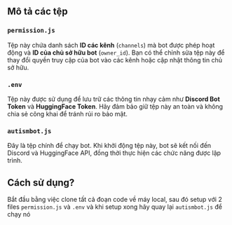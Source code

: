 ## Mô tả các tệp

### `permission.js`
Tệp này chứa danh sách **ID các kênh** (`channels`) mà bot được phép hoạt động và **ID của chủ sở hữu bot** (`owner_id`). Bạn có thể chỉnh sửa tệp này để thay đổi quyền truy cập của bot vào các kênh hoặc cập nhật thông tin chủ sở hữu.

### `.env`
Tệp này được sử dụng để lưu trữ các thông tin nhạy cảm như **Discord Bot Token** và **HuggingFace Token**. Hãy đảm bảo giữ tệp này an toàn và không chia sẻ công khai để tránh rủi ro bảo mật.

### `autismbot.js`
Đây là tệp chính để chạy bot. Khi khởi động tệp này, bot sẽ kết nối đến Discord và HuggingFace API, đồng thời thực hiện các chức năng được lập trình.

## Cách sử dụng?
Bắt đầu bằng việc clone tất cả đoạn code về máy local, sau đó setup với 2 files `permission.js` và `.env` và khi setup xong hãy quay lại `autismbot.js` để chạy nó
